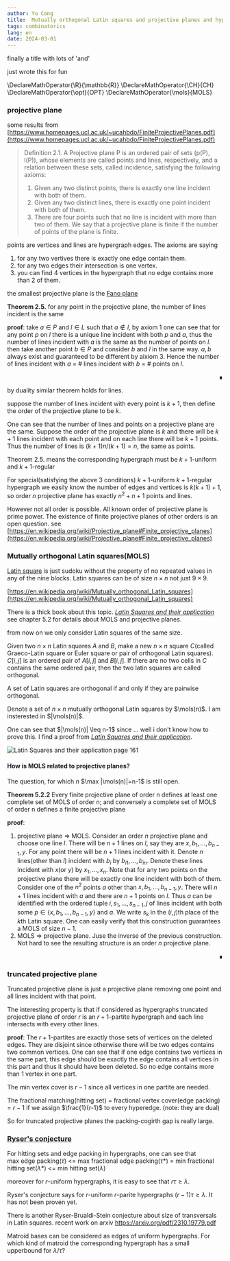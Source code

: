 ```yaml
---
author: Yu Cong
title:  Mutually orthogonal Latin squares and projective planes and hypergraphs and matching and base packing
tags: combinatorics
lang: en
date: 2024-03-01
---
```

finally a title with lots of 'and'

just wrote this for fun


\DeclareMathOperator{\R}{\mathbb{R}}
\DeclareMathOperator{\CH}{CH}
\DeclareMathOperator{\opt}{OPT}
\DeclareMathOperator{\mols}{MOLS}


### projective plane

some results from [https://www.homepages.ucl.ac.uk/~ucahbdo/FiniteProjectivePlanes.pdf](https://www.homepages.ucl.ac.uk/~ucahbdo/FiniteProjectivePlanes.pdf)

> Definition 2.1. A Projective plane P is an ordered pair of sets (p(P), l(P)), whose elements are
> called points and lines, respectively, and a relation between these sets, called incidence,
> satisfying the following axioms:
> 
> 1. Given any two distinct points, there is exactly one line incident with both of them.
> 2. Given any two distinct lines, there is exactly one point incident with both of them.
> 3. There are four points such that no line is incident with more than two of them.
> We say that a projective plane is finite if the number of points of the plane is finite.

points are vertices and lines are hypergraph edges. The axioms are saying

1. for any two vertives there is exactly one edge contain them.
2. for any two edges their intersection is one vertex.
3. you can find 4 vertices in the hypergraph that no edge contains more than 2 of them.


the smallest projective plane is the [Fano plane](https://en.wikipedia.org/wiki/Fano_plane)

<!-- ![a larger example from math SE](https://i.stack.imgur.com/uoNl7.jpg) -->
<!-- *a larger example from [math se](https://math.stackexchange.com/questions/2262517/projective-plane-of-uniformity-4)* -->

**Theorem 2.5.** for any point in the projective plane, the number of lines incident is the same

**proof**: take $a\in P$ and $l\in L$ such that $a\not\in l$, by axiom 1 one can see that for any point $p$ on $l$ there is a unique line incident with both $p$ and $a$, thus the number of lines incident with $a$ is the same as the number of points on $l$. then take another point $b\in P$ and consider $b$ and $l$ in the same way. $a,b$ always exist and guaranteed to be different by aixiom 3. Hence the number of lines incident with $a$ = # lines incident with $b$ = # points on $l$.
<div dir="rtl">&#8718;</div>


by duality similar theorem holds for lines.

suppose the number of lines incident with every point is $k+1$, then define the order of the projective plane to be $k$.

One can see that the number of lines and points on a projective plane are the same. Suppose the order of the projective plane is $k$ and there will be $k+1$ lines incident with each point and on each line there will be $k+1$ points. Thus the number of lines is $(k+1)n/(k+1)=n$, the same as points.


Theorem 2.5. means the corresponding hypergraph must be $k+1$-uniform and $k+1$-regular

For special(satisfying the above 3 conditions) $k+1$-uniform $k+1$-regular hypergraph we easily know the number of edges and vertices is $k(k+1)+1$, so order $n$ projective plane has exactly $n^2+n+1$ points and lines.

However not all order is possible. All known order of projective plane is prime power. The existence of finite projective planes of other orders is an open question. see [https://en.wikipedia.org/wiki/Projective_plane#Finite_projective_planes](https://en.wikipedia.org/wiki/Projective_plane#Finite_projective_planes)


### Mutually orthogonal Latin squares(MOLS)

[Latin square](https://en.wikipedia.org/wiki/Latin_square) is just sudoku without the property of no repeated values in any of the nine blocks. Latin squares can be of size $n\times n$ not just $9\times 9$.

[https://en.wikipedia.org/wiki/Mutually_orthogonal_Latin_squares](https://en.wikipedia.org/wiki/Mutually_orthogonal_Latin_squares)

There is a thick book about this topic. [*Latin Squares and their application*](http://ndl.ethernet.edu.et/bitstream/123456789/77164/1/2.pdf) see chapter 5.2 for details about MOLS and projective planes.

from now on we only consider Latin squares of the same size.

Given two $n\times n$ Latin squares $A$ and $B$, make a new $n\times n$ square $C$(called Graeco-Latin square or Euler square or pair of orthogonal Latin squares). $C[i,j]$ is an ordered pair of $A[i,j]$ and $B[i,j]$. If there are no two cells in $C$ contains the same ordered pair, then the two latin squares are called orthogonal.

A set of Latin squares are orthogonal if and only if they are pairwise orthogonal.

Denote a set of $n\times n$ mutually orthogonal Latin squares by $\mols(n)$. I am insterested in $|\mols(n)|$.

One can see that $|\mols(n)| \leq n-1$ since ... well i don't know how to prove this. I find a proof from [*Latin Squares and their application*](http://ndl.ethernet.edu.et/bitstream/123456789/77164/1/2.pdf).

![*Latin Squares and their application* page 161](/images/MOLS/theorem512.png)


#### How is MOLS related to projective planes?

The question, for which $n$ $\max |\mols(n)|=n-1$ is still open.

**Theorem 5.2.2** Every finite projective plane of order n defines at least one complete set of MOLS of order n; and conversely a complete set of MOLS of order n defines a finite projective plane

**proof**:

1. projective plane => MOLS. Consider an order $n$ projective plane and choose one line $l$. There will be $n+1$ lines on $l$, say they are $x,b_1,...,b_{n-1},y$. For any point there will be $n+1$ lines incident with it. Denote $n$ lines(other than $l$) incident with $b_i$ by $b_{i1},...,b_{in}$. Denote these lines incident with $x$(or $y$) by $x_1,...,x_n$. Note that for any two points on the projective plane there will be exactly one line incident with both of them. Consider one of the $n^2$ points $a$ other than $x,b_1,...,b_{n-1},y$. There will $n+1$ lines incident with $a$ and there are $n+1$ points on $l$. Thus $a$ can be identified with the ordered tuple $i,s_1,...,s_{n-1},j$ of lines incident with both some $p\in \{x,b_1,...,b_{n-1},y\}$ and $a$. We write $s_k$ in the $(i,j)$th place of the $k$th Latin square. One can easily verify that this construction guarantees a MOLS of size $n-1$.
2. MOLS => projective plane. Juse the inverse of the previous construction. Not hard to see the resulting structure is an order $n$ projective plane.

<div dir="rtl">&#8718;</div>

### truncated projective plane

Truncated projective plane is just a projective plane removing one point and all lines incident with that point.

The interesting property is that if considered as hypergraphs truncated projective plane of order $r$ is an $r+1$-partite hypergraph and each line intersects with every other lines.

**proof**: The $r+1$-partites are exactly those sets of vertices on the deleted edges. They are disjoint since otherwise there will be two edges contains two common vertices. One can see that if one edge contains two vertices in the same part, this edge should be exactly the edge contains all vertices in this part and thus it should have been deleted. So no edge contains more than 1 vertex in one part.

The min vertex cover is $r-1$ since all vertices in one partite are needed.

The fractional matching(hitting set) = fractional vertex cover(edge packing) = $r-1$ if we assign $\frac{1}{r-1}$ to every hyperedge. (note: they are dual)

So for truncated projective planes the packing-cogirth gap is really large.

### [Ryser's conjecture](https://en.wikipedia.org/wiki/Ryser%27s_conjecture)

For hitting sets and edge packing in hypergraphs, one can see that <br>
max edge packing($\tau$) <= max fractional edge packing($\tau*$) = min fractional hitting set($\lambda*$) <= min hitting set($\lambda$)

moreover for $r$-uniform hypergraphs, it is easy to see that $r\tau\geq \lambda$.

Ryser's conjecture says for $r$-uniform $r$-parite hypergraphs $(r-1)\tau \geq \lambda$. It has not been proven yet.

There is another Ryser-Brualdi-Stein conjecture about size of transversals in Latin squares. recent work on arxiv <https://arxiv.org/pdf/2310.19779.pdf>

Matroid bases can be considered as edges of uniform hypergraphs.
For which kind of matroid the corresponding hypergraph has a small upperbound for $\lambda/\tau$?
